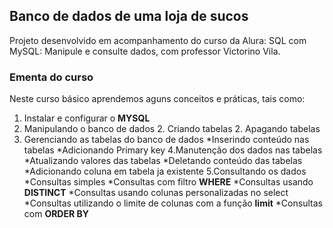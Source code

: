## Banco de dados de uma loja de sucos ##

Projeto desenvolvido em acompanhamento do curso da Alura: SQL com MySQL: Manipule e consulte dados, com professor Victorino Vila.

### Ementa do curso ###


Neste curso básico aprendemos aguns conceitos e práticas, tais como: 


1. Instalar e configurar o **MYSQL**
2. Manipulando o banco de dados
   2. Criando tabelas
   2. Apagando tabelas
3. Gerenciando as tabelas do banco de dados
   *Inserindo conteúdo nas tabelas 
   *Adicionando Primary key
4.Manutenção dos dados nas tabelas
   *Atualizando valores das tabelas
   *Deletando conteúdo das tabelas 
   *Adicionando coluna em tabela ja existente
5.Consultando os dados
   *Consultas simples
   *Consultas com filtro **WHERE**
   *Consultas usando **DISTINCT**
   *Consultas usando colunas personalizadas no select
   *Consultas utilizando o limite de colunas com a função **limit**
   *Consultas com **ORDER BY**


